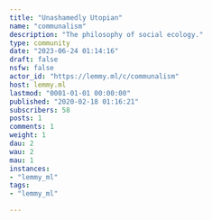 ```yaml
---
title: "Unashamedly Utopian" 
name: "communalism"
description: "The philosophy of social ecology."
type: community
date: "2023-06-24 01:14:16"
draft: false
nsfw: false
actor_id: "https://lemmy.ml/c/communalism"
host: lemmy.ml
lastmod: "0001-01-01 00:00:00"
published: "2020-02-18 01:16:21"
subscribers: 58
posts: 1
comments: 1
weight: 1
dau: 2
wau: 2
mau: 1
instances:
- "lemmy_ml"
tags: 
- "lemmy_ml"

---
```

